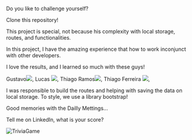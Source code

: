 Do you like to challenge yourself?

Clone this repository!

This project is special, not because his complexity with local storage, routes, and functionalities. 

In this project, I have the amazing experience that how to work inconjunct with other developers. 

I love the results, and I learned so much with these guys!

Gustavo<a href="https://www.linkedin.com/in/gustavosouza-jp/" target='_blank'><img src="https://img.shields.io/badge/LinkedIn-0077B5?style=for-the-badge&logo=linkedin&logoColor=white"></a>,
Lucas <a href="https://www.linkedin.com/in/lucascq/" target='_blank'><img src="https://img.shields.io/badge/LinkedIn-0077B5?style=for-the-badge&logo=linkedin&logoColor=white"></a>,
Thiago Ramos<a href="https://www.linkedin.com/in/thiagoramoslima-ti/" target='_blank'><img src="https://img.shields.io/badge/LinkedIn-0077B5?style=for-the-badge&logo=linkedin&logoColor=white"></a>,
Thiago Ferreira <a href="https://www.linkedin.com/in/thiago-ferreira-10167443/" target='_blank'><img src="https://img.shields.io/badge/LinkedIn-0077B5?style=for-the-badge&logo=linkedin&logoColor=white"></a>,

I was responsible to build the routes and helping with saving the data on local storage. To style, we use a library bootstrap! 

Good memories with the Dailly Mettings...

Tell me on LinkedIn, what is your score?

![TriviaGame](https://user-images.githubusercontent.com/87539258/152706513-8a92a912-a022-4991-8b5e-30256b36b204.gif)
